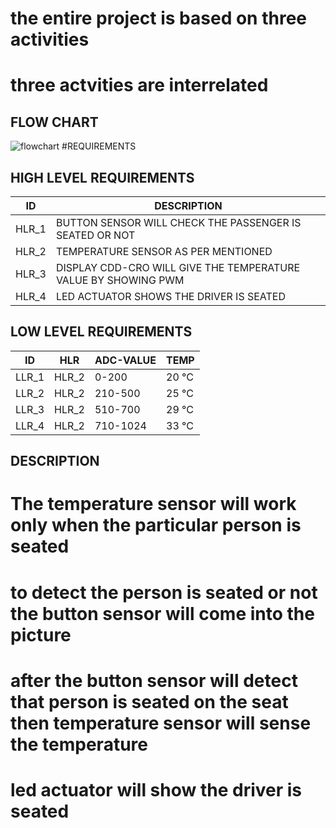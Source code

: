 # the entire project is based on three activities 
# three actvities are interrelated 
## FLOW CHART
![flowchart](https://user-images.githubusercontent.com/89764663/133644702-ec93c991-544b-42fb-aa90-78d568901f06.jpg)
#REQUIREMENTS
## HIGH LEVEL REQUIREMENTS
|ID |DESCRIPTION
|-- |-- |
|HLR_1 |BUTTON SENSOR WILL CHECK THE PASSENGER IS SEATED OR NOT
|HLR_2 |TEMPERATURE SENSOR AS PER MENTIONED
|HLR_3 |DISPLAY CDD-CRO WILL GIVE THE TEMPERATURE VALUE BY SHOWING PWM
|HLR_4 |LED ACTUATOR SHOWS THE DRIVER IS SEATED
## LOW LEVEL REQUIREMENTS
|ID |HLR |ADC-VALUE |TEMP
|-- |-- |-- |-- |
|LLR_1 |HLR_2 |0-200 |20 °C
|LLR_2 |HLR_2 |210-500 |25 °C
|LLR_3 |HLR_2 |510-700 |29 °C
|LLR_4 |HLR_2 |710-1024 |33 °C
## DESCRIPTION
# The temperature sensor will work only when the particular person is seated 
# to detect the person is seated or not the button sensor will come into the picture
# after the button sensor will detect that person is seated on the seat then temperature sensor will sense the temperature 
# led actuator will show the driver is seated

